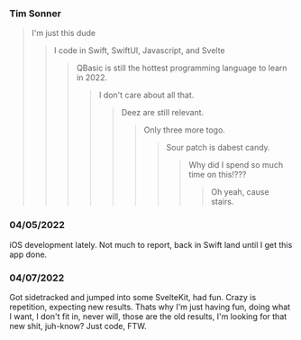 ### 
### Tim Sonner  

> I'm just this dude
> > I code in Swift, SwiftUI, Javascript, and Svelte
> > > QBasic is still the hottest programming language to learn in 2022.
> > > > I don't care about all that.
> > > > > Deez are still relevant.
> > > > > > Only three more togo.
> > > > > > > Sour patch is dabest candy.
> > > > > > > > Why did I spend so much time on this!???
> > > > > > > > > Oh yeah, cause stairs.
### 04/05/2022
iOS development lately. Not much to report, back in Swift land until I get this app done.
### 04/07/2022
Got sidetracked and jumped into some SvelteKit, had fun. Crazy is repetition, expecting new results. Thats why I'm just having fun, doing what I want, I don't fit in, never will, those are the old results, I'm looking for that new shit, juh-know? Just code, FTW.

